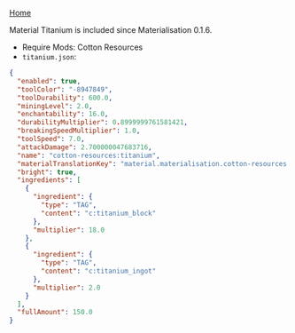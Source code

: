 [Home](https://shedaniel.me/MaterialisationData/)

Material Titanium is included since Materialisation 0.1.6.
- Require Mods: Cotton Resources
- `titanium.json`:
```json
{
  "enabled": true,
  "toolColor": "-8947849",
  "toolDurability": 600.0,
  "miningLevel": 2.0,
  "enchantability": 16.0,
  "durabilityMultiplier": 0.8999999761581421,
  "breakingSpeedMultiplier": 1.0,
  "toolSpeed": 7.0,
  "attackDamage": 2.700000047683716,
  "name": "cotton-resources:titanium",
  "materialTranslationKey": "material.materialisation.cotton-resources.titanium",
  "bright": true,
  "ingredients": [
    {
      "ingredient": {
        "type": "TAG",
        "content": "c:titanium_block"
      },
      "multiplier": 18.0
    },
    {
      "ingredient": {
        "type": "TAG",
        "content": "c:titanium_ingot"
      },
      "multiplier": 2.0
    }
  ],
  "fullAmount": 150.0
}
```
